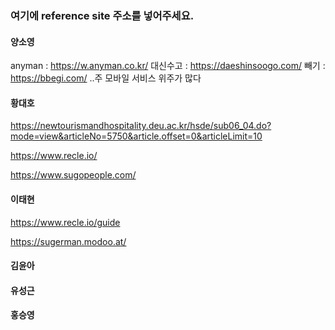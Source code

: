 ### 여기에 reference site 주소를 넣어주세요. 

#### 양소영
anyman : https://w.anyman.co.kr/
대신수고 : https://daeshinsoogo.com/
빼기 : https://bbegi.com/
..주 모바일 서비스 위주가 많다 

#### 황대호 
https://newtourismandhospitality.deu.ac.kr/hsde/sub06_04.do?mode=view&articleNo=5750&article.offset=0&articleLimit=10

https://www.recle.io/

https://www.sugopeople.com/

#### 이태현
https://www.recle.io/guide

https://sugerman.modoo.at/
#### 김윤아 

#### 유성근

#### 홍승영
